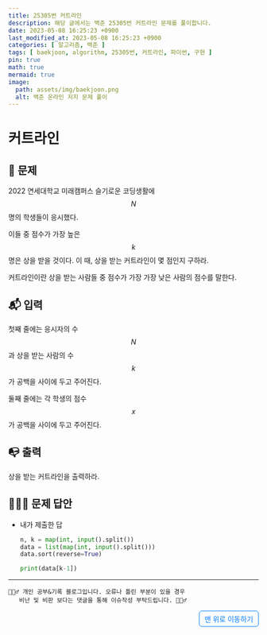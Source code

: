 ```yaml
---
title: 25305번 커트라인
description: 해당 글에서는 백준 25305번 커트라인 문제를 풀이합니다.
date: 2023-05-08 16:25:23 +0900
last_modified_at: 2023-05-08 16:25:23 +0900
categories: [ 알고리즘, 백준 ]
tags: [ baekjoon, algorithm, 25305번, 커트라인, 파이썬, 구현 ]
pin: true
math: true
mermaid: true
image:
  path: assets/img/baekjoon.png
  alt: 백준 온라인 저지 문제 풀이
---
```

    
# 커트라인
## 📃 문제
2022 연세대학교 미래캠퍼스 슬기로운 코딩생활에 
$$N$$명의 학생들이 응시했다.

이들 중 점수가 가장 높은 
$$k$$명은 상을 받을 것이다. 이 때, 상을 받는 커트라인이 몇 점인지 구하라.

커트라인이란 상을 받는 사람들 중 점수가 가장 가장 낮은 사람의 점수를 말한다.

## 📬 입력
첫째 줄에는 응시자의 수 
$$N$$과 상을 받는 사람의 수 
$$k$$가 공백을 사이에 두고 주어진다.

둘째 줄에는 각 학생의 점수 
$$x$$가 공백을 사이에 두고 주어진다.

## 📭 출력
상을 받는 커트라인을 출력하라.

## 🙆🏻‍♂️ 문제 답안

- 내가 제출한 답
    ```python
    n, k = map(int, input().split())
    data = list(map(int, input().split()))
    data.sort(reverse=True)

    print(data[k-1])
    ``` 

***

    🙋🏻‍♂️ 개인 공부&기록 블로그입니다. 오류나 틀린 부분이 있을 경우 
       비난 및 비판 보다는 댓글을 통해 이슈작성 부탁드립니다. 🙋🏻‍♂️

<a href="#" style="display: inline-block; padding: 5px 10px; color: #007bff; text-decoration: none; border: 0.5px solid #007bff; border-radius: 5px; float: right;">맨 위로 이동하기</a>